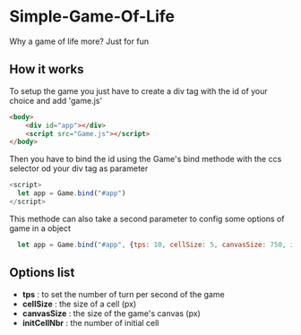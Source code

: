 # Simple-Game-Of-Life 

Why a game of life more? Just for fun

## How it works

To setup the game you just have to create a div tag with the id of your choice and add 'game.js'

```html
<body>
    <div id="app"></div>
    <script src="Game.js"></script>
</body>
```

Then you have to bind the id using the Game's bind methode with the ccs selector od your div tag as parameter

```javascript
<script>
  let app = Game.bind("#app")
</script>
```

This methode can also take a second parameter to config some options of game in a object

```javascript
  let app = Game.bind("#app", {tps: 10, cellSize: 5, canvasSize: 750, initCellNbr: 20})
```

## Options list

* **tps** : to set the number of turn per second of the game
* **cellSize** : the size of a cell (px)
* **canvasSize** : the size of the game's canvas (px)
* **initCellNbr** : the number of initial cell

